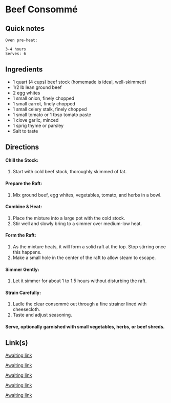 # Beef Consommé

## Quick notes 
```
Oven pre-heat:

3-4 hours
Serves: 6
```

## Ingredients
+ 1 quart (4 cups) beef stock (homemade is ideal, well-skimmed)
+ 1/2 lb lean ground beef
+ 2 egg whites
+ 1 small onion, finely chopped
+ 1 small carrot, finely chopped
+ 1 small celery stalk, finely chopped
+ 1 small tomato or 1 tbsp tomato paste
+ 1 clove garlic, minced
+ 1 sprig thyme or parsley
+ Salt to taste



## Directions
#### Chill the Stock:
1. Start with cold beef stock, thoroughly skimmed of fat.

#### Prepare the Raft:
1. Mix ground beef, egg whites, vegetables, tomato, and herbs in a bowl.

#### Combine & Heat:
1. Place the mixture into a large pot with the cold stock.
1. Stir well and slowly bring to a simmer over medium-low heat.

#### Form the Raft:
1. As the mixture heats, it will form a solid raft at the top. Stop stirring once this happens.
1. Make a small hole in the center of the raft to allow steam to escape.

#### Simmer Gently:
1. Let it simmer for about 1 to 1.5 hours without disturbing the raft.

#### Strain Carefully:
1. Ladle the clear consommé out through a fine strainer lined with cheesecloth.
1. Taste and adjust seasoning.

#### Serve, optionally garnished with small vegetables, herbs, or beef shreds.


## Link(s)

[Awaiting link](url)

[Awaiting link](url)

[Awaiting link](url)

[Awaiting link](url)

[Awaiting link](url)
